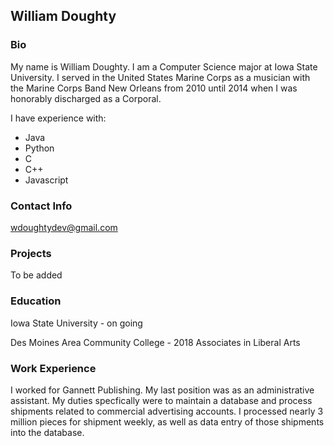 ## William Doughty


### Bio
My name is William Doughty. I am a Computer Science major at Iowa State University. 
I served in the United States Marine Corps as a musician with the Marine Corps Band
New Orleans from 2010 until 2014 when I was honorably discharged as a Corporal.

I have experience with:
- Java
- Python
- C
- C++
- Javascript

### Contact Info
wdoughtydev@gmail.com

### Projects
To be added

### Education
Iowa State University              - on going
  
Des Moines Area Community College  - 2018
Associates in Liberal Arts        

### Work Experience
I worked for Gannett Publishing. My last position was as an administrative assistant.
My duties specfically were to maintain a database and process shipments related to 
commercial advertising accounts. I processed nearly 3 million pieces for shipment weekly, 
as well as data entry of those shipments into the database.

